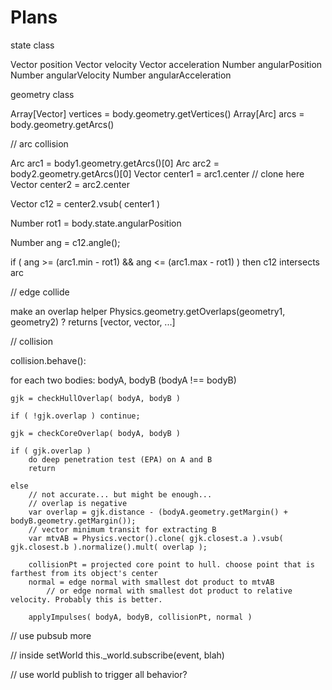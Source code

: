 # Plans

state class

Vector position
Vector velocity
Vector acceleration
Number angularPosition
Number angularVelocity
Number angularAcceleration

geometry class

Array[Vector] vertices = body.geometry.getVertices()
Array[Arc] arcs = body.geometry.getArcs()

// arc collision

Arc arc1 = body1.geometry.getArcs()[0]
Arc arc2 = body2.geometry.getArcs()[0]
Vector center1 = arc1.center // clone here
Vector center2 = arc2.center

Vector c12 = center2.vsub( center1 )

Number rot1 = body.state.angularPosition

Number ang = c12.angle();

if ( ang >= (arc1.min - rot1) && ang <= (arc1.max - rot1) )
    then c12 intersects arc


// edge collide

make an overlap helper
Physics.geometry.getOverlaps(geometry1, geometry2) ?
returns [vector, vector, ...]

// collision

collision.behave():

for each two bodies: bodyA, bodyB (bodyA !== bodyB)
    
    gjk = checkHullOverlap( bodyA, bodyB )

    if ( !gjk.overlap ) continue;

    gjk = checkCoreOverlap( bodyA, bodyB )

    if ( gjk.overlap )
        do deep penetration test (EPA) on A and B
        return

    else
        // not accurate... but might be enough...
        // overlap is negative
        var overlap = gjk.distance - (bodyA.geometry.getMargin() + bodyB.geometry.getMargin());
        // vector minimum transit for extracting B
        var mtvAB = Physics.vector().clone( gjk.closest.a ).vsub( gjk.closest.b ).normalize().mult( overlap );

        collisionPt = projected core point to hull. choose point that is farthest from its object's center
        normal = edge normal with smallest dot product to mtvAB
            // or edge normal with smallest dot product to relative velocity. Probably this is better.

        applyImpulses( bodyA, bodyB, collisionPt, normal )


// use pubsub more

// inside setWorld
this._world.subscribe(event, blah)

// use world publish to trigger all behavior?


